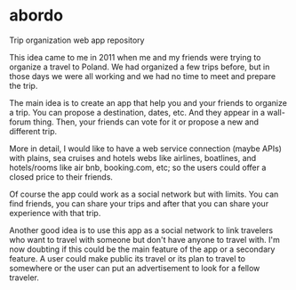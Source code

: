 abordo
======

Trip organization web app repository

This idea came to me in 2011 when me and my friends were trying to organize a travel to Poland. We had organized a few trips before, but in those days we were all working and we had no time to meet and prepare the trip.

The main idea is to create an app that help you and your friends to organize a trip.
You can propose a destination, dates, etc. And they appear in a wall-forum thing.
Then, your friends can vote for it or propose a new and different trip.

More in detail, I would like to have a web service connection (maybe APIs) with plains, sea cruises and hotels webs like airlines, boatlines, and hotels/rooms like air bnb, booking.com, etc; so the users could offer a closed price to their friends.

Of course the app could work as a social network but with limits. You can find friends, you can share your trips and after that you can share your experience with that trip.

Another good idea is to use this app as a social network to link travelers who want to travel with someone but don't have anyone to travel with. I'm now doubting if this could be the main feature of the app or a secondary feature. A user could make public its travel or its plan to travel to somewhere or the user can put an advertisement to look for a fellow traveler.

